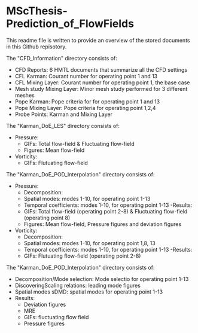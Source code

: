 # MScThesis-Prediction_of_FlowFields
This readme file is written to provide an overview of the stored documents in this Github repisotory.

The "CFD_Information" directory consists of:
- CFD Reports:                6 HMTL documents that summarize all the CFD settings
- CFL Karman:                 Courant number for operating point 1 and 13
- CFL Mixing Layer:           Courant number for operating point 1, the base case
- Mesh study Mixing Layer:    Minor mesh study performed for 3 different meshes
- Pope Karman:                Pope criteria for for operating point 1 and 13
- Pope Mixing Layer:          Pope criteria for operating point 1,2,4
- Probe Points:               Karman and Mixing Layer

The "Karman_DoE_LES" directory consists of:
- Pressure: 
    - GIFs:                  Total flow-field & Fluctuating flow-field 
    - Figures:               Mean flow-field
- Vorticity:
    - GIFs:                  Flutuating flow-field 
    
The "Karman_DoE_POD_Interpolation" directory consists of:
- Pressure: 
    - Decomposition: 
    - Spatial modes:         modes 1-10, for operating point 1-13
    - Temporal coefficients: modes 1-10, for operating point 1-13
    -Results:
    - GIFs:                  Total flow-field (operating point 2-8) & Fluctuating flow-field (operating point 8)
    - Figures:               Mean flow-field, Pressure figures and deviation figures
- Vorticity:
     - Decomposition: 
     - Spatial modes:         modes 1-10, for operating point 1,8, 13
     - Temporal coefficients: modes 1-10, for operating point 1-13
     -Results:
     - GIFs:                  Flutuating flow-field (operating point 2-8)
          
The "Karman_DoE_POD_Interpolation" directory consists of:
- Decomposition/Mode selection: Mode selectio for operating point 1-13
- DiscoveringScaling relations: leading mode figures
- Spatial modes sDMD: spatial modes for operating point 1-13
- Results:
    - Deviation figures
    - MRE
    - GIFs: fluctuating flow field
    - Pressure figures

